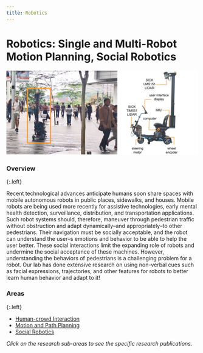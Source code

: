 ```yaml
---
title: Robotics
---
```


# Robotics: Single and Multi-Robot Motion Planning, Social Robotics

![ac](/images/research/robotics-banner.jpg)

### Overview
{:.left}

Recent technological advances anticipate humans soon share spaces with mobile autonomous robots in public places, sidewalks, and houses. Mobile robots are being used more recently for assistive technologies, early mental health detection, surveillance, distribution, and transportation applications. Such robot systems should, therefore, maneuver through pedestrian traffic without obstruction and adapt dynamically–and appropriately–to other pedestrians. Their navigation must be socially acceptable, and the robot can understand the user–s emotions and behavior to be able to help the user better. These social interactions limit the expanding role of robots and undermine the social acceptance of these machines. However, understanding the behaviors of pedestrians is a challenging problem for a robot. Our lab has done extensive research on using non-verbal cues such as facial expressions, trajectories, and other features for robots to better learn human behavior and adapt to it!

### Areas
{:.left}

* [Human-crowd Interaction](/research/robotics/interaction)
* [Motion and Path Planning](/research/robotics/planning)
* [Social Robotics](/research/robotics/socialbots)


*Click on the research sub-areas to see the specific research publications.*